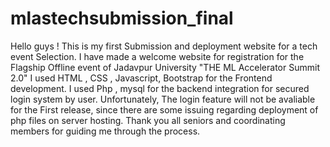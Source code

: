 # mlastechsubmission_final
Hello guys ! This is my first Submission and deployment website for a tech event Selection. 
I have made a welcome website for registration for the Flagship Offline event of Jadavpur University "THE ML Accelerator Summit 2.0"
I used HTML , CSS , Javascript, Bootstrap for the Frontend development.
I used Php , mysql for the backend integration for secured login system by user.
Unfortunately, The login feature will not be avaliable for the First release, since there are some issuing regarding deployment of php files on server hosting.
Thank you all seniors and coordinating members for guiding me through the process.
